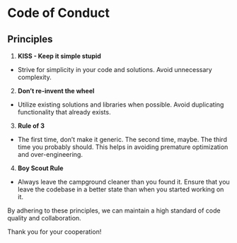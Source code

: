 # Code of Conduct

## Principles

1. **KISS - Keep it simple stupid**

- Strive for simplicity in your code and solutions. Avoid unnecessary complexity.

2. **Don’t re-invent the wheel**

- Utilize existing solutions and libraries when possible. Avoid duplicating functionality that already exists.

3. **Rule of 3**

- The first time, don’t make it generic. The second time, maybe. The third time you probably should. This helps in avoiding premature optimization and over-engineering.

4. **Boy Scout Rule**

- Always leave the campground cleaner than you found it. Ensure that you leave the codebase in a better state than when you started working on it.

By adhering to these principles, we can maintain a high standard of code quality and collaboration.

Thank you for your cooperation!
